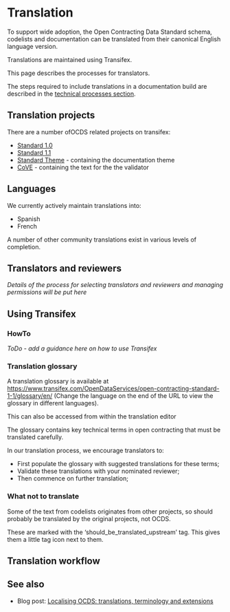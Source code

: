 # Translation

To support wide adoption, the Open Contracting Data Standard schema, codelists and documentation can be translated from their canonical English language version. 

Translations are maintained using Transifex. 

This page describes the processes for translators. 

The steps required to include translations in a documentation build are described in the [technical processes section](technical/index).

## Translation projects

There are a number ofOCDS related projects on transifex:

* [Standard 1.0](https://www.transifex.com/OpenDataServices/open-contracting-standard-1-0/dashboard/)
* [Standard 1.1](transifex.com/OpenDataServices/open-contracting-standard-1-1/)
* [Standard Theme](https://www.transifex.com/OpenDataServices/open-contracting-standard-theme/dashboard/) - containing the documentation theme
* [CoVE](https://www.transifex.com/OpenDataServices/cove/dashboard/) - containing the text for the the validator

## Languages

We currently actively maintain translations into:

* Spanish
* French

A number of other community translations exist in various levels of completion.

## Translators and reviewers

*Details of the process for selecting translators and reviewers and managing permissions will be put here*

## Using Transifex

### HowTo

*ToDo - add a guidance here on how to use Transifex*

### Translation glossary

A translation glossary is available at https://www.transifex.com/OpenDataServices/open-contracting-standard-1-1/glossary/en/ (Change the language on the end of the URL to view the glossary in different languages). 

This can also be accessed from within the translation editor

The glossary contains key technical terms in open contracting that must be translated carefully. 

In our translation process, we encourage translators to:

* First populate the glossary with suggested translations for these terms;
* Validate these translations with your nominated reviewer;
* Then commence on further translation;

### What not to translate

Some of the text from codelists originates from other projects, so should probably be translated by the original projects, not OCDS. 

These are marked with the ‘should_be_translated_upstream’ tag. This gives them a little tag icon next to them. 


## Translation workflow

## See also

* Blog post: [Localising OCDS: translations, terminology and extensions](https://www.open-contracting.org/2016/07/26/localising-ocds-translations-terminology-extensions/)